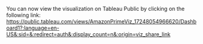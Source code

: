 You can now view the visualization on Tableau Public by clicking on the following link:
https://public.tableau.com/views/AmazonPrimeViz_17248054966620/Dashboard1?:language=en-US&:sid=&:redirect=auth&:display_count=n&:origin=viz_share_link
